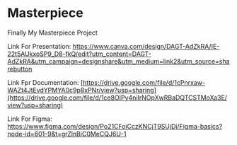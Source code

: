 # Masterpiece
Finally My Masterpiece Project

Link For Presentation: https://www.canva.com/design/DAGT-AdZkRA/IE-22t5AUkxoSP9_D8-fkQ/edit?utm_content=DAGT-AdZkRA&utm_campaign=designshare&utm_medium=link2&utm_source=sharebutton 

Link Fpr Documentation: [https://drive.google.com/file/d/1cPnrxaw-WAZt4JtEvdYPMYA0c9p8xPNr/view?usp=sharing](https://drive.google.com/file/d/1ce8OIPy4niIrNOpXwRBaDQTCSTMoXa3E/view?usp=sharing)

Link For Figma: https://www.figma.com/design/Po21CFoiCczKNCjT9SUjDj/Figma-basics?node-id=601-9&t=grZlnBiC0MeCQJ6U-1
